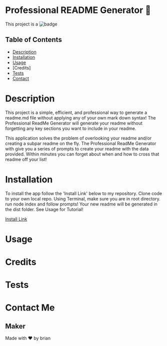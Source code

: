 # Professional README Generator 🚀

This project is a ![badge](https://img.shields.io/badge/README-generator-success)

## Table of Contents
* [Description](#description)
* [Installation](#installation)
* [Usage](#usage)
* [Credits]
* [Tests](#tests)
* [Contact](#contact-me)



# Description

This project is a simple, efficient, and professional way to generate a readme.md file without applying any of your own mark down syntax! The Professional ReadMe Generator will generate your readme without forgetting any key sections you want to include in your readme.

This application solves the problem of overlooking your readme and/or creating a subpar readme on the fly. The Professional ReadMe Generator with give you a series of prompts to create your readme with the data provided. Within minutes you can forget about when and how to cross that readme off your list!

# Installation

To install the app follow the 'Install Link' below to my repository.
Clone code to your own local repo.
Using Terminal, make sure you are in root directory.
run node index and follow prompts!
Your new readme will be generated in the dist folder.
See Usage for Tutorial!

[Install Link](https://github.com/brian-nelson10/Professional-ReadMe-Generator)

# Usage

# Credits

# Tests

# Contact Me 

## Maker
Made with ❤️ by brian

